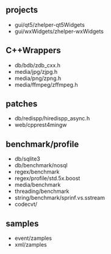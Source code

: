 ## projects
* gui/qt5/zhelper-qt5Widgets
* gui/wxWidgets/zhelper-wxWidgets
## C++Wrappers
* db/bdb/zdb_cxx.h
* media/jpg/zjpg.h
* media/png/zpng.h
* media/ffmpeg/zffmpeg.h
## patches
* db/redispp/hiredispp_async.h
* web/cpprest4mingw
## benchmark/profile
* db/sqlite3
* db/benchmark/nosql
* regex/benchmark
* regex/profile/std.5x.boost
* media/benchmark
* threading/benchmark
* string/benchmark/sprinf.vs.sstream
* codecvt/
## samples
* event/zamples
* xml/zamples

